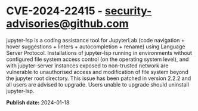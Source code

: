 # CVE-2024-22415 - security-advisories@github.com

jupyter-lsp is a coding assistance tool for JupyterLab (code navigation + hover suggestions + linters + autocompletion + rename) using Language Server Protocol. Installations of jupyter-lsp running in environments without configured file system access control (on the operating system level), and with jupyter-server instances exposed to non-trusted network are vulnerable to unauthorised access and modification of file system beyond the jupyter root directory. This issue has been patched in version 2.2.2 and all users are advised to upgrade. Users unable to upgrade should uninstall jupyter-lsp.

**Publish date:** 2024-01-18
